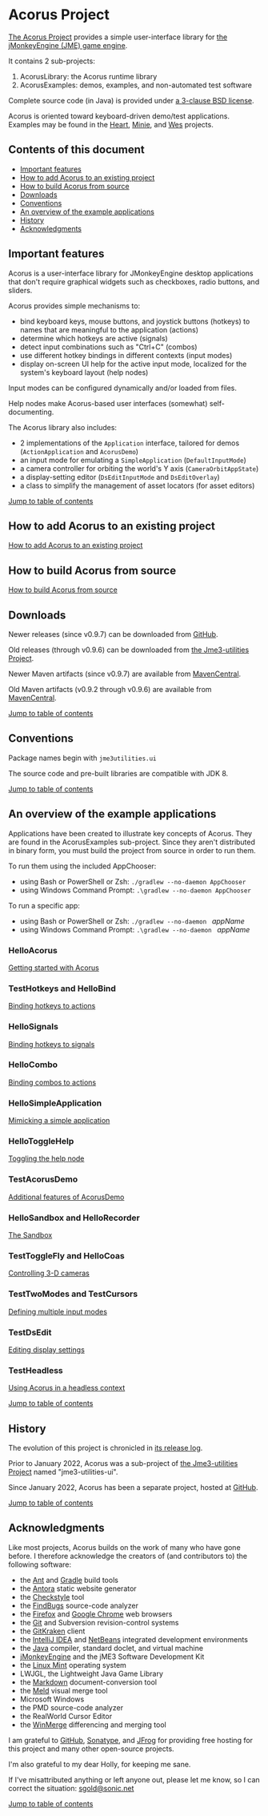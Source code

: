 # Acorus Project

[The Acorus Project][acorus] provides a simple user-interface library for
[the jMonkeyEngine (JME) game engine][jme].

It contains 2 sub-projects:

1. AcorusLibrary: the Acorus runtime library
2. AcorusExamples: demos, examples, and non-automated test software

Complete source code (in Java) is provided under
[a 3-clause BSD license][license].

Acorus is oriented toward keyboard-driven demo/test applications.
Examples may be found in the [Heart], [Minie], and [Wes] projects.


<a name="toc"></a>

## Contents of this document

+ [Important features](#features)
+ [How to add Acorus to an existing project](#add)
+ [How to build Acorus from source](#build)
+ [Downloads](#downloads)
+ [Conventions](#conventions)
+ [An overview of the example applications](#examples)
+ [History](#history)
+ [Acknowledgments](#acks)


<a name="features"></a>

## Important features

Acorus is a user-interface library for JMonkeyEngine desktop applications
that don't require graphical widgets
such as checkboxes, radio buttons, and sliders.

Acorus provides simple mechanisms to:
+ bind keyboard keys, mouse buttons, and joystick buttons (hotkeys)
  to names that are meaningful to the application (actions)
+ determine which hotkeys are active (signals)
+ detect input combinations such as "Ctrl+C" (combos)
+ use different hotkey bindings in different contexts (input modes)
+ display on-screen UI help for the active input mode,
  localized for the system's keyboard layout (help nodes)

Input modes can be configured dynamically and/or loaded from files.

Help nodes make Acorus-based user interfaces (somewhat) self-documenting.

The Acorus library also includes:
+ 2 implementations of the `Application` interface, tailored for demos
  (`ActionApplication` and `AcorusDemo`)
+ an input mode for emulating a `SimpleApplication` (`DefaultInputMode`)
+ a camera controller for orbiting the world's Y axis (`CameraOrbitAppState`)
+ a display-setting editor (`DsEditInputMode` and `DsEditOverlay`)
+ a class to simplify the management of asset locators (for asset editors)

[Jump to table of contents](#toc)


<a name="add"></a>

## How to add Acorus to an existing project

[How to add Acorus to an existing project](https://stephengold.github.io/Acorus/acorus-en/English/add.html)


<a name="build"></a>

## How to build Acorus from source

[How to build Acorus from source](https://stephengold.github.io/Acorus/acorus-en/English/build.html)


<a name="downloads"></a>

## Downloads

Newer releases (since v0.9.7) can be downloaded from
[GitHub](https://github.com/stephengold/Acorus/releases).

Old releases (through v0.9.6) can be downloaded from
[the Jme3-utilities Project](https://github.com/stephengold/jme3-utilities/releases).

Newer Maven artifacts (since v0.9.7) are available from
[MavenCentral](https://central.sonatype.com/artifact/com.github.stephengold/Acorus/1.0.0/versions).

Old Maven artifacts (v0.9.2 through v0.9.6) are available from
[MavenCentral](https://central.sonatype.com/artifact/com.github.stephengold/jme3-utilities-ui/0.9.6/versions).

[Jump to table of contents](#toc)


<a name="conventions"></a>

## Conventions

Package names begin with `jme3utilities.ui`

The source code and pre-built libraries are compatible with JDK 8.

[Jump to table of contents](#toc)


<a name="examples"></a>

## An overview of the example applications

Applications have been created to illustrate key concepts of Acorus.
They are found in the AcorusExamples sub-project.
Since they aren't distributed in binary form,
you must build the project from source in order to run them.

To run them using the included AppChooser:
+ using Bash or PowerShell or Zsh: `./gradlew --no-daemon AppChooser`
+ using Windows Command Prompt: `.\gradlew --no-daemon AppChooser`

To run a specific app:
+ using Bash or PowerShell or Zsh: `./gradlew --no-daemon ` *appName*
+ using Windows Command Prompt: `.\gradlew --no-daemon ` *appName*

### HelloAcorus

[Getting started with Acorus](https://stephengold.github.io/Acorus/acorus-en/English/hello.html)

### TestHotkeys and HelloBind

[Binding hotkeys to actions](https://stephengold.github.io/Acorus/acorus-en/English/bind.html)

### HelloSignals

[Binding hotkeys to signals](https://stephengold.github.io/Acorus/acorus-en/English/signal.html)

### HelloCombo

[Binding combos to actions](https://stephengold.github.io/Acorus/acorus-en/English/combo.html)

### HelloSimpleApplication

[Mimicking a simple application](https://stephengold.github.io/Acorus/acorus-en/English/mimic.html)

### HelloToggleHelp

[Toggling the help node](https://stephengold.github.io/Acorus/acorus-en/English/toggle.html)

### TestAcorusDemo

[Additional features of AcorusDemo](https://stephengold.github.io/Acorus/acorus-en/English/more.html)

### HelloSandbox and HelloRecorder

[The Sandbox](https://stephengold.github.io/Acorus/acorus-en/English/sandbox.html)

### TestToggleFly and HelloCoas

[Controlling 3-D cameras](https://stephengold.github.io/Acorus/acorus-en/English/camera.html)

### TestTwoModes and TestCursors

[Defining multiple input modes](https://stephengold.github.io/Acorus/acorus-en/English/modes.html)

### TestDsEdit

[Editing display settings](https://stephengold.github.io/Acorus/acorus-en/English/dsedit.html)

### TestHeadless

[Using Acorus in a headless context](https://stephengold.github.io/Acorus/acorus-en/English/headless.html)

[Jump to table of contents](#toc)


<a name="history"></a>

## History

The evolution of this project is chronicled in
[its release log][log].

Prior to January 2022, Acorus was a sub-project of
[the Jme3-utilities Project][utilities] named "jme3-utilities-ui".

Since January 2022, Acorus has been a separate project, hosted at
[GitHub][acorus].

[Jump to table of contents](#toc)


<a name="acks"></a>

## Acknowledgments

Like most projects, Acorus builds on the work of many who
have gone before.  I therefore acknowledge the creators of (and contributors to)
the following software:

+ the [Ant] and [Gradle] build tools
+ the [Antora] static website generator
+ the [Checkstyle] tool
+ the [FindBugs] source-code analyzer
+ the [Firefox] and [Google Chrome][chrome] web browsers
+ the [Git] and Subversion revision-control systems
+ the [GitKraken] client
+ the [IntelliJ IDEA][idea] and [NetBeans] integrated development environments
+ the [Java] compiler, standard doclet, and virtual machine
+ [jMonkeyEngine][jme] and the jME3 Software Development Kit
+ the [Linux Mint][mint] operating system
+ LWJGL, the Lightweight Java Game Library
+ the [Markdown] document-conversion tool
+ the [Meld] visual merge tool
+ Microsoft Windows
+ the PMD source-code analyzer
+ the RealWorld Cursor Editor
+ the [WinMerge] differencing and merging tool

I am grateful to [GitHub], [Sonatype], and [JFrog]
for providing free hosting for this project
and many other open-source projects.

I'm also grateful to my dear Holly, for keeping me sane.

If I've misattributed anything or left anyone out, please let me know, so I can
correct the situation: sgold@sonic.net

[Jump to table of contents](#toc)


[acorus]: https://stephengold.github.io/Acorus "Acorus Project"
[antora]: https://antora.org/ "Antora Project"
[ant]: https://ant.apache.org "Apache Ant Project"
[checkstyle]: https://checkstyle.org "Checkstyle"
[chrome]: https://www.google.com/chrome "Chrome"
[findbugs]: http://findbugs.sourceforge.net "FindBugs Project"
[firefox]: https://www.mozilla.org/en-US/firefox "Firefox"
[git]: https://git-scm.com "Git"
[github]: https://github.com "GitHub"
[gitkraken]: https://www.gitkraken.com "GitKraken client"
[gradle]: https://gradle.org "Gradle Project"
[heart]: https://github.com/stephengold/Heart "Heart Project"
[idea]: https://www.jetbrains.com/idea/ "IntelliJ IDEA"
[java]: https://java.com "Java"
[jfrog]: https://www.jfrog.com "JFrog"
[jme]: https://jmonkeyengine.org  "jMonkeyEngine Project"
[latest]: https://github.com/stephengold/Acorus/releases/tag/latest "latest release"
[license]: https://github.com/stephengold/Acorus/blob/master/LICENSE "Acorus license"
[log]: https://github.com/stephengold/Acorus/blob/master/AcorusLibrary/release-notes.md "release log"
[markdown]: https://daringfireball.net/projects/markdown "Markdown Project"
[maven]: https://maven.apache.org "Maven Project"
[meld]: https://meldmerge.org "Meld merge tool"
[minie]: https://stephengold.github.io/Minie/minie/overview.html "Minie Project"
[mint]: https://linuxmint.com "Linux Mint Project"
[netbeans]: https://netbeans.org "NetBeans Project"
[sonatype]: https://www.sonatype.com "Sonatype"
[utilities]: https://github.com/stephengold/jme3-utilities "Jme3-utilities Project"
[wes]: https://github.com/stephengold/Wes "Wes Project"
[winmerge]: https://winmerge.org "WinMerge Project"
